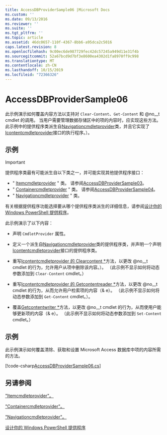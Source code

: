 ```yaml
---
title: AccessDBProviderSample06 |Microsoft Docs
ms.custom: ''
ms.date: 09/13/2016
ms.reviewer: ''
ms.suite: ''
ms.tgt_pltfrm: ''
ms.topic: article
ms.assetid: 46dc0657-110f-4367-8bb6-a95dca2c5016
caps.latest.revision: 8
ms.openlocfilehash: 9c00ec6de987729fec42dc57245a949d11e31f4b
ms.sourcegitcommit: 52a67bcd9d7bf3e8600ea4302d1fa8970ff9c998
ms.translationtype: MT
ms.contentlocale: zh-CN
ms.lasthandoff: 10/15/2019
ms.locfileid: "72366326"
---
```

# <a name="accessdbprovidersample06"></a>AccessDBProviderSample06

此示例演示如何覆盖内容方法以支持对 `Clear-Content`、`Get-Content` 和 @no__t cmdlet 的调用。 当用户需要管理数据存储区中的项的内容时，应实现这些方法。 此示例中的提供程序类派生自[Navigationcmdletprovider](/dotnet/api/System.Management.Automation.Provider.NavigationCmdletProvider)类，并且它实现了[Icontentcmdletprovider](/dotnet/api/System.Management.Automation.Provider.IContentCmdletProvider)接口的执行程序。）。

## <a name="demonstrates"></a>示例

> [!IMPORTANT]
> 提供程序类最有可能派生自以下类之一，并可能实现其他提供程序接口：
>
> -   " [Itemcmdletprovider](/dotnet/api/System.Management.Automation.Provider.ItemCmdletProvider) " 类。 请参阅[AccessDBProviderSample03](./accessdbprovidersample03.md)。
> -   " [Containercmdletprovider](/dotnet/api/System.Management.Automation.Provider.ContainerCmdletProvider) " 类。 请参阅[AccessDBProviderSample04](./accessdbprovidersample04.md)。
> -   " [Navigationcmdletprovider](/dotnet/api/System.Management.Automation.Provider.NavigationCmdletProvider) " 类。
>
> 有关根据提供程序功能选择要从哪个提供程序类派生的详细信息，请参阅[设计你的 Windows PowerShell 提供程序](./provider-types.md)。

此示例演示了以下内容：

- 声明 `CmdletProvider` 属性。

- 定义一个派生自[Navigationcmdletprovider](/dotnet/api/System.Management.Automation.Provider.NavigationCmdletProvider)类的提供程序类，并声明一个声明[Icontentcmdletprovider](/dotnet/api/System.Management.Automation.Provider.IContentCmdletProvider)接口的提供程序类。

- 重写[Icontentcmdletprovider 的 Clearcontent *](/dotnet/api/System.Management.Automation.Provider.IContentCmdletProvider.ClearContent)方法，以更改 @no__t cmdlet 的行为，允许用户从项中删除该内容。）。 （此示例不显示如何将动态参数添加到 `Clear-Content` cmdlet。）

- 重写[Icontentcmdletprovider 的 Getcontentreader *](/dotnet/api/System.Management.Automation.Provider.IContentCmdletProvider.GetContentReader)方法，以更改 @no__t cmdlet 的行为，从而允许用户检索项的内容（& e）。 （此示例不显示如何将动态参数添加到 `Get-Content` cmdlet。）。

- 覆盖[Getcontentwriter *](/dotnet/api/Microsoft.PowerShell.Commands.FileSystemProvider.GetContentWriter)方法，以更改 @no__t cmdlet 的行为，从而使用户能够更新项的内容（& e）。 （此示例不显示如何将动态参数添加到 `Set-Content` cmdlet。）

## <a name="example"></a>示例

此示例演示如何覆盖清除、获取和设置 Microsoft Access 数据库中项的内容所需的方法。

[!code-csharp[AccessDBProviderSample06.cs](../../../../powershell-sdk-samples/SDK-2.0/csharp/AccessDBProviderSample06/AccessDBProviderSample06.cs#L11-L2399 "AccessDBProviderSample06.cs")]

## <a name="see-also"></a>另请参阅

["Itemcmdletprovider"。](/dotnet/api/System.Management.Automation.Provider.ItemCmdletProvider)

["Containercmdletprovider"。](/dotnet/api/System.Management.Automation.Provider.ContainerCmdletProvider)

["Navigationcmdletprovider"。](/dotnet/api/System.Management.Automation.Provider.NavigationCmdletProvider)

[设计你的 Windows PowerShell 提供程序](./provider-types.md)
